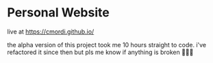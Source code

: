 # Personal Website
live at https://cmordi.github.io/ 

the alpha version of this project took me 10 hours straight to code. i've refactored it since then but pls me know if anything is broken 👨🏾‍🔧

